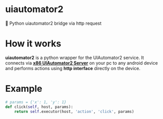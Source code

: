 # uiautomator2

🐍 Python uiautomator2 bridge via http request

# How it works

**uiautomator2** is a python wrapper for the UIAutomator2 service. It connects via **[x86 UIAutomator2 Server](https://github.com/snakx/x86-uiautomator2-server)** on your pc to any android device and performs actions using **http interface** directly on the device.

# Example
```python
# params = {'x': 1, 'y': 1}
def click(self, host, params):
    return self.executor(host, 'action', 'click', params)
```
